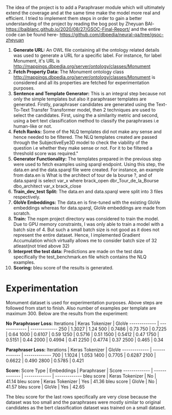 The idea of the project is to add a Paraphraser module which will ultimately extend the coverage and at the same time make the model more real and efficient. 
I tried to implement them steps in order to gain a better understanding of the project by reading the bog post by Zheyuan BAI- 
https://baiblanc.github.io/2020/08/27/GSOC-Final-Report/ and the entire code can be found here- https://github.com/dbpedia/neural-qa/tree/gsoc-zheyuan

1) **Generate URL:** An OWL file containing all the ontology related details was used to generate a URL for a specific label. For instance, for label Monument, it's URL is http://mappings.dbpedia.org/server/ontology/classes/Monument 
2) **Fetch Property Data:** The Monument ontology class http://mappings.dbpedia.org/server/ontology/classes/Monument is considered and all its properties are fetched for experimentation purposes.
3) **Sentence and Template Generator:** This is an integral step because not only the simple templates but also it paraphraser templates are generated. Firstly, paraphraser candidates are generated using the Text-To-Text Transfer Transformer model, then 2 techniques are used to select the candidates. First, using the a similarity metric and second, using a bert text classification method to classify the paraphrases i.e human-like or not. 
4) **Fetch Ranks:** Some of the NLQ templates did not make any sense and hence needed to be filtered. The NLQ templates created are passed through the SubjectiveEye3D model to check the viability of the question i.e whether they make sense or not. For it to be filtered a threshold score was required."
5) **Generator Functionality:** The templates prepared in the previous step were used to fetch examples using sparql endpoint. Using this step, the data.en and the data.sparql file were created. For instance, an example from data.en is What is the architect of tour de la bourse ?, and of data.sparql is select var_x where brack_open dbr_Tour_de_la_Bourse dbo_architect var_x brack_close
6) **Train_dev_test Split:** The data.en and data.sparql were split into 3 files respectively.
7) **GloVe Embeddings:** The data.en is fine-tuned with the existing GloVe embeddings whereas for data.sparql, GloVe embeddings are made from scratch.
8) **Train:** The nspm project directory was considered to train the model. Due to GPU memory constraints, I was only able to train a model with a batch size of 4. But such a small batch size is not good as it does not represent the entire dataset. Hence, I implemented Gradient Accumulation which virtually allows me to consider batch size of 32 atleast(not tried above 32)
9) **Interpret the test data:** Predictions are made on the test data specifically the test_benchmark.en file which contains the NLQ examples.
10) **Scoring:** bleu score of the results is generated.

Experimentation
=================
Monument dataset is used for experimentation purposes. Above steps are followed from start to finish. Also number of examples per template are maximum 300. Below are the results from the experiment:
 
**No Paraphraser Loss:**
Iterations | Keras Tokenizer | GloVe
------------- | ------------- | -------------
250	| 1.3027 | 1.24
500	| 0.7486 | 0.73
750	| 0.7225 | 0.64
1000 | 0.6107 | 0.59
1250 | 0.5716 | 0.51
1500 | 0.5412 | 0.47
1750 | 0.5151 | 0.44
2000 | 0.4994 | 0.41
2250 | 0.4774 | 0.37
2500 | 0.465 | 0.34

**Paraphraser Loss:**
Iterations  | Keras Tokenizer | GloVe
------------- | ------------- | -------------
700 | 1.1024 | 1.053
1400 | 0.7705 | 0.6287
2100 | 0.6622 | 0.490
2800 | 0.5785 | 0.421

**Score:**
 Score Type | Embeddings | Paraphraser | Score
------------- | ------------- | ------------- | -------------
bleu score | Keras Tokenizer | No | 41.14
bleu score | Keras Tokenizer | Yes | 41.36
bleu score | GloVe | No | 41.57
bleu score | GloVe | Yes | 42.65

The bleu score for the last rows specifically are very close because the dataset was too small and the paraphrases were mostly similar to original candidates as the bert classification dataset was trained on a small dataset. 

